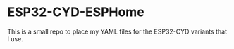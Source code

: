 # ESP32-CYD-ESPHome
This is a small repo to place my YAML files for the ESP32-CYD variants that I use.
